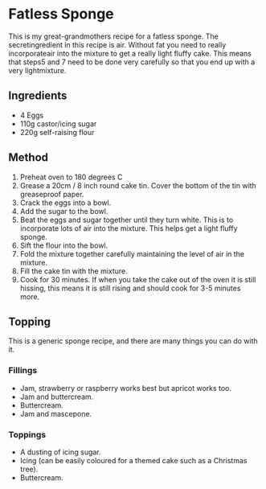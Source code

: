 
# Fatless Sponge #

This is my great-grandmothers recipe for a fatless sponge. The secretingredient in this recipe is air. Without fat you need to really incorporateair into the mixture to get a really light fluffy cake. This means that steps5 and 7 need to be done very carefully so that you end up with a very lightmixture.

## Ingredients ##

- 4 Eggs
- 110g castor/icing sugar
- 220g self-raising flour

## Method ##

1. Preheat oven to 180 degrees C
2. Grease a 20cm / 8 inch round cake tin. Cover the bottom of the tin with greaseproof paper.
3. Crack the eggs into a bowl.
4. Add the sugar to the bowl.
5. Beat the eggs and sugar together until they turn white. This is to incorporate lots of air into the mixture. This helps get a light fluffy sponge.
6. Sift the flour into the bowl.
7. Fold the mixture together carefully maintaining the level of air in the mixture.
8. Fill the cake tin with the mixture.
9. Cook for 30 minutes. If when you take the cake out of the oven it is still hissing, this means it is still rising and should cook for 3-5 minutes more.

## Topping ##

This is a generic sponge recipe, and there are many things you can do with it.

### Fillings ###

- Jam, strawberry or raspberry works best but apricot works too.
- Jam and buttercream.
- Buttercream.
- Jam and mascepone.

### Toppings ###

- A dusting of icing sugar.
- Icing (can be easily coloured for a themed cake such as a Christmas tree).
- Buttercream.
